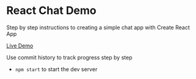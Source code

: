 # React Chat Demo

Step by step instructions to creating a simple chat app with Create React App

[Live Demo](https://chat-d4243.firebaseapp.com/)

Use commit history to track progress step by step

* `npm start` to start the dev server
